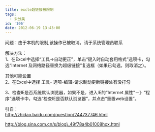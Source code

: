 ```yaml
---
title: excle超链接被限制
tags:
  - 未分类
id: '106'
date: 2012-06-19 13:43:00
---
```


  
问题：由于本机的限制,该操作已被取消。请于系统管理员联系  
  
解决方法：  
1、在Excel中选择“工具→自动更正”，单击“键入时自动套用格式”选项卡，勾选“Internet 及网络路径替换为超级链接”复选框（如果已勾选，则取消之）。  
  
  
其他可能设置  
2、在Excel中选择 工具- 选项-编辑-请求制动更新链接处有没打勾  
  
3、检查IE是否系统默认浏览器，如果不是，进入IE的“Internet 属性”－》“程序”选项卡中，勾选“检查IE是否默认浏览器”，并点击“重置web设置”。  
  
  
引自：  
http://zhidao.baidu.com/question/244737746.html  
  
http://blog.sina.com.cn/s/blog\_49f78a4b01008hox.html